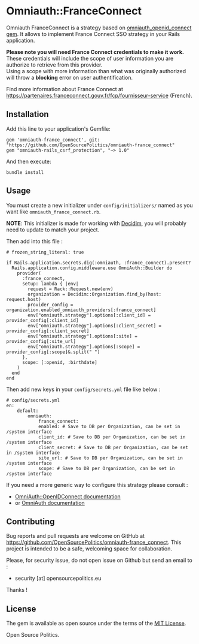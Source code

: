 # Omniauth::FranceConnect

Omniauth FranceConnect is a strategy based on [omniauth_openid_connect gem](https://github.com/omniauth/omniauth_openid_connect). It allows to implement France Connect SSO strategy in your Rails application.  

__Please note you will need France Connect credentials to make it work.__  
These credentials will include the scope of user information you are authorize to retrieve from this provider.  
Using a scope with more information than what was originally authorized will throw a __blocking__ error on user authentification.  

Find more information about France Connect at https://partenaires.franceconnect.gouv.fr/fcp/fournisseur-service (French).

## Installation

Add this line to your application's Gemfile:

```
gem 'omniauth-france_connect', git: "https://github.com/OpenSourcePolitics/omniauth-france_connect"
gem "omniauth-rails_csrf_protection", "~> 1.0"

```

And then execute:

```
bundle install
```

## Usage

You must create a new initializer under `config/initializers/` named as you want like `omniauth_france_connect.rb`.

__NOTE__: This initializer is made for working with [Decidim](https://github.com/decidim/decidim), you will probably need to update to match your project.

Then add into this file : 
```
# frozen_string_literal: true

if Rails.application.secrets.dig(:omniauth, :france_connect).present?
  Rails.application.config.middleware.use OmniAuth::Builder do
    provider(
      :france_connect,
      setup: lambda { |env|
        request = Rack::Request.new(env)
        organization = Decidim::Organization.find_by(host: request.host)
        provider_config = organization.enabled_omniauth_providers[:france_connect]
        env["omniauth.strategy"].options[:client_id] = provider_config[:client_id]
        env["omniauth.strategy"].options[:client_secret] = provider_config[:client_secret]
        env["omniauth.strategy"].options[:site] = provider_config[:site_url]
        env["omniauth.strategy"].options[:scope] = provider_config[:scope]&.split(" ")
      },
      scope: [:openid, :birthdate]
    )
  end
end
```

Then add new keys in your `config/secrets.yml` file like below : 
```
# config/secrets.yml
en:
    default:
        omniauth:
            france_connect:
            enabled: # Save to DB per Organization, can be set in /system interface
            client_id: # Save to DB per Organization, can be set in /system interface
            client_secret: # Save to DB per Organization, can be set in /system interface
            site_url: # Save to DB per Organization, can be set in /system interface
            scope: # Save to DB per Organization, can be set in /system interface
```

If you need a more generic way to configure this strategy please consult : 
- [OmniAuth::OpenIDConnect documentation](https://github.com/omniauth/omniauth_openid_connect/)
- or [OmniAuth documentation](https://github.com/omniauth/omniauth)

## Contributing

Bug reports and pull requests are welcome on GitHub at https://github.com/OpenSourcePolitics/omniauth-france_connect. This project is intended to be a safe, welcoming space for collaboration.

Please, for security issue, do not open issue on Github but send an email to :

* security [at] opensourcepolitics.eu

Thanks !

## License

The gem is available as open source under the terms of the [MIT License](https://opensource.org/licenses/MIT).

Open Source Politics.
